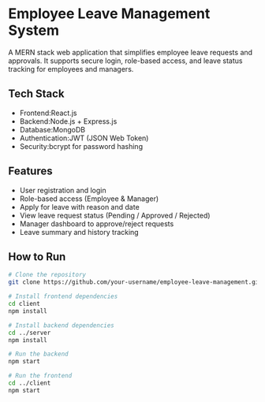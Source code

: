 # Employee Leave Management System

A MERN stack web application that simplifies employee leave requests and approvals. It supports secure login, role-based access, and leave status tracking for employees and managers.


## Tech Stack

- Frontend:React.js  
- Backend:Node.js + Express.js  
- Database:MongoDB  
- Authentication:JWT (JSON Web Token)  
- Security:bcrypt for password hashing


## Features

- User registration and login  
- Role-based access (Employee & Manager)  
- Apply for leave with reason and date  
- View leave request status (Pending / Approved / Rejected)  
- Manager dashboard to approve/reject requests  
- Leave summary and history tracking


## How to Run

```bash
# Clone the repository
git clone https://github.com/your-username/employee-leave-management.git

# Install frontend dependencies
cd client
npm install

# Install backend dependencies
cd ../server
npm install

# Run the backend
npm start

# Run the frontend
cd ../client
npm start

